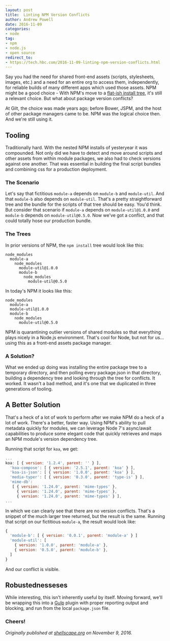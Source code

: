 ```yaml
---
layout: post
title:  Linting NPM Version Conflicts
author: Andrew Powell
date: 2016-11-09
categories: 
- node
tag:
- npm
- node.js
- open source
redirect_to:
- https://tech.hbc.com/2016-11-09-linting-npm-version-conflicts.html
---
```


Say you had the need for shared front-end assets (scripts, stylesheets, images,
etc.) and a need for an entire org to access them, independently, for reliable
builds of many different apps which used those assets. NPM might be a good
choice - With NPM's move to a [flat-ish install tree](https://docs.npmjs.com/how-npm-works/npm3),
it's still a relevant choice. But what about package version conflicts?

<!-- more -->

At Gilt, the choice was made years ago; before Bower, JSPM, and the host of other
package managers came to be. NPM was the logical choice then. And we're still
using it.

## Tooling

Traditionally hard. With the nested NPM installs of yesteryear it was compounded.
Not only did we have to detect and move around scripts and other assets from
within module packages, we also had to check versions against one another. That
was essential in building the final script bundles and combining css for a
production deployment.

### The Scenario

Let's say that fictitious `module-a` depends on `module-b` and `module-util`. And
that `module-b` also depends on `module-util`. That's a pretty straightforward
tree and the bundle for the scripts of that tree should be easy. You'd think.
But consider that scenario if `module-a` depends on `module-util@1.0.0` and
`module-b` depends on `module-util@0.5.0`. Now we've got a conflict, and that
could totally hose our production bundle.

### The Trees

In prior versions of NPM, the `npm install` tree would look like this:

```
node_modules
  module-a
    node_modules
      module-util@1.0.0
      module-b
        node_modules
          module-util@0.5.0
```

In today's NPM it looks like this:

```
node_modules
  module-a
  module-util@1.0.0
  module-b
    node_modules
      module-util@0.5.0
```

NPM is quarantining outlier versions of shared modules so that everything plays
nicely in a Node.js environment. That's cool for Node, but not for us... using
this as a front-end assets package manager.

### A Solution?

What we ended up doing was installing the entire package tree to a temporary
directory, and then polling every package.json in that directory, building a
dependency tree and looking through the tree for conflicts. It worked. It wasn't
a bad method, and it's one that we duplicated in three generations of tooling.

## A Better Solution

That's a heck of a lot of work to perform after we make NPM do a heck of a lot
of work. There's a better, faster way. Using NPM's ability to pull metadata
quickly for modules, we can leverage Node 7's async/await capabilities to
produce some elegant code that quickly retrieves and maps an NPM module's
version dependency tree.

<script src="https://gist.github.com/shellscape/c262ec5d74811525b1fe8c7e26a2c7e1.js"></script>

Running that script for `koa`, we get:

```js
...
koa: [ { version: '1.2.4', parent: '' } ],
  'koa-compose': [ { version: '2.5.1', parent: 'koa' } ],
  'koa-is-json': [ { version: '1.0.0', parent: 'koa' } ],
  'media-typer': [ { version: '0.3.0', parent: 'type-is' } ],
  'mime-db':
   [ { version: '1.24.0', parent: 'mime-types' },
     { version: '1.24.0', parent: 'mime-types' },
     { version: '1.24.0', parent: 'mime-types' } ],
...
```

In which we can clearly see that there are no version conflicts. That's a snippet
of the much larger tree returned, but the result is the same. Running that script
on our fictitious `module-a`, the result would look like:

```js
{
  'module-b': [ { version: '0.0.1', parent: 'module-a' } ]
  'module-util': [
    { version: '1.0.0', parent: 'module-a' },
    { version: '0.5.0', parent: 'module-b' },
  ]
}
```

And our conflict is visible.

## Robustednesseses

While interesting, this isn't inherently useful by itself. Moving forward, we'll
be wrapping this into a [Gulp](http://gulpjs.com) plugin with proper reporting
output and blocking, and run from the local `package.json` file.

### Cheers!

*Originally published at
[shellscape.org](http://shellscape.org/2016/11/09/linting-npm-version-conflicts) on
November 9, 2016.*
